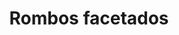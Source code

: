 ---
title: Rombos facetados
date: 
draft: false

# descripcion
description : Aros espectaculares! En plata 925 y cristal Swarovski. Simplemente bellísimos.

materials: Plata 925

color: 

dimensions: Largo 4.2cm

code: 01-10-1004

type: "Aros"

categories: []

price: $4.760,00

price_eftvo: $4.050,00

# Images
# first image will be shown in the product page
images:
  # - image: "images/path_to_image"
  # La ubicacion de las imagenes es imagenes/Aros/Aros.Cristal Swarovski/01-10-1004-rombos-facetados
  - image: "./images/aros/cristal_swarovski/01-10-1004-rombos-facetados_a.jpg"
  - image: "./images/aros/cristal_swarovski/01-10-1004-rombos-facetados_b.jpg"
  - image: "./images/aros/cristal_swarovski/01-10-1004-rombos-facetados_c.jpg"
---